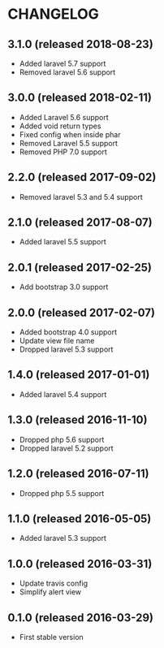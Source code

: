 # CHANGELOG

## 3.1.0 (released 2018-08-23)

- Added laravel 5.7 support
- Removed laravel 5.6 support

## 3.0.0 (released 2018-02-11)

- Added Laravel 5.6 support
- Added void return types
- Fixed config when inside phar
- Removed Laravel 5.5 support
- Removed PHP 7.0 support

## 2.2.0 (released 2017-09-02)

- Removed laravel 5.3 and 5.4 support

## 2.1.0 (released 2017-08-07)

- Added laravel 5.5 support

## 2.0.1 (released 2017-02-25)

- Add bootstrap 3.0 support

## 2.0.0 (released 2017-02-07)

- Added bootstrap 4.0 support
- Update view file name
- Dropped laravel 5.3 support

## 1.4.0 (released 2017-01-01)

- Added laravel 5.4 support

## 1.3.0 (released 2016-11-10)

- Dropped php 5.6 support
- Dropped laravel 5.2 support

## 1.2.0 (released 2016-07-11)

- Dropped php 5.5 support

## 1.1.0 (released 2016-05-05)

- Added laravel 5.3 support

## 1.0.0 (released 2016-03-31)

- Update travis config
- Simplify alert view

## 0.1.0 (released 2016-03-29)

- First stable version
